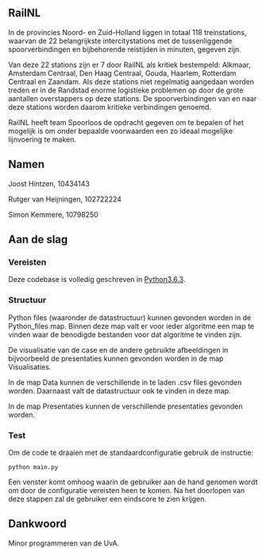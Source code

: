 RailNL
-------------
In de provincies Noord- en Zuid-Holland liggen in totaal 118 treinstations, waarvan de 22 belangrijkste intercitystations met de tussenliggende spoorverbindingen en bijbehorende reistijden in minuten, gegeven zijn.

Van deze 22 stations zijn er 7 door RailNL als kritiek bestempeld: Alkmaar, Amsterdam Centraal, Den Haag Centraal, Gouda, Haarlem, Rotterdam Centraal en Zaandam. Als deze stations niet regelmatig aangedaan worden treden er in de Randstad enorme logistieke problemen op door de grote aantallen overstappers op deze stations. De spoorverbindingen van en naar deze stations worden daarom kritieke verbindingen genoemd.

RailNL heeft team Spoorloos de opdracht gegeven om te bepalen of het mogelijk is om onder bepaalde voorwaarden een zo ideaal mogelijke lijnvoering te maken.


Namen
-------------
Joost Hintzen, 10434143

Rutger van Heijningen, 102722224

Simon Kemmere, 10798250


Aan de slag
-------------
### Vereisten
Deze codebase is volledig geschreven in [Python3.6.3](https://www.python.org/downloads/).

### Structuur
Python files (waaronder de datastructuur) kunnen gevonden worden in de
Python_files map.
Binnen deze map valt er voor ieder algoritme een map te vinden waar de
benodigde bestanden voor dat algoritme te vinden zijn.

De visualisatie van de case en de andere gebruikte afbeeldingen in bijvoorbeeld
de presentaties kunnen gevonden worden in de map Visualisaties.

In de map Data kunnen de verschillende in te laden .csv files gevonden worden.
Daarnaast valt de datastructuur ook te vinden in deze map.

In de map Presentaties kunnen de verschillende presentaties gevonden worden.

### Test
Om de code te draaien met de standaardconfiguratie gebruik de instructie:

`python main.py`

Een venster komt omhoog waarin de gebruiker aan de hand genomen wordt
om door de configuratie vereisten heen te komen. Na het doorlopen van deze
stappen zal de gebruiker een eindscore te zien krijgen.

Dankwoord
-------------
Minor programmeren van de UvA.
